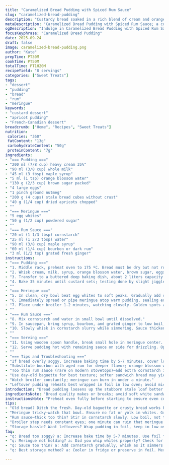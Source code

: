 ```yaml
---
title: "Caramelized Bread Pudding with Spiced Rum Sauce"
slug: "caramelized-bread-pudding"
description: "Custardy bread soaked in a rich blend of cream and orange blossom water, sweetened with maple syrup and lightly spiced with nutmeg. Dry apricots swapped for raisins add a subtle chew and brightness. Fluffy meringue dusted with powdered sugar crowns the pudding, browned under the broiler just right. A thickened rum sauce enriched with bourbon and a hint of ginger complements the dish. Timing guided by texture and color not clock. Adapt flour from bread crusts if needed; no waste approach for stale loaf. Conservation tip included for meringue leftovers. Classic French technique meets rustic flair."
metaDescription: "Caramelized Bread Pudding with Spiced Rum Sauce; a custardy delight with rich cream, maple syrup, and warm spices. A must-try dessert."
ogDescription: "Indulge in Caramelized Bread Pudding with Spiced Rum Sauce; custardy, rich, and topped with fluffy meringue. Perfect for dessert lovers."
focusKeyphrase: "Caramelized Bread Pudding"
date: 2025-09-24
draft: false
image: caramelized-bread-pudding.png
author: "Kate"
prepTime: PT30M
cookTime: PT50M
totalTime: PT1H20M
recipeYield: "8 servings"
categories: ["Sweet Treats"]
tags:
- "dessert"
- "pudding"
- "bread"
- "rum"
- "meringue"
keywords:
- "custard dessert"
- "apricot pudding"
- "French-Canadian dessert"
breadcrumb: ["Home", "Recipes", "Sweet Treats"]
nutrition: 
 calories: "360"
 fatContent: "13g"
 carbohydrateContent: "50g"
 proteinContent: "7g"
ingredients:
- "=== Pudding ==="
- "200 ml (7/8 cup) heavy cream 35%"
- "90 ml (3/8 cup) whole milk"
- "45 ml (3 tbsp) maple syrup"
- "5 ml (1 tsp) orange blossom water"
- "130 g (2/3 cup) brown sugar packed"
- "4 large eggs"
- "1 pinch ground nutmeg"
- "200 g (4 cups) stale bread cubes without crust"
- "40 g (1/4 cup) dried apricots chopped"
- ""
- "=== Meringue ==="
- "5 egg whites"
- "50 g (1/2 cup) powdered sugar"
- ""
- "=== Rum Sauce ==="
- "20 ml (1 1/3 tbsp) cornstarch"
- "25 ml (1 2/3 tbsp) water"
- "90 ml (3/8 cup) maple syrup"
- "60 ml (1/4 cup) bourbon or dark rum"
- "3 ml (1/2 tsp) grated fresh ginger"
instructions:
- "=== Pudding ==="
- "1. Middle rack, preheat oven to 175 ºC. Bread must be dry but not rock hard. If too fresh, toast lightly first to dry; crusts trimmed to avoid toughness."
- "2. Whisk cream, milk, syrup, orange blossom water, brown sugar, eggs, and nutmeg until smooth. Pour over bread cubes and chopped apricots; stir gently but thoroughly so every cube soaked. Rest at room temp 8-12 minutes. Bread should feel heavy, custardy but not mush."
- "3. Transfer to a buttered deep baking dish, about 2 liters capacity. Press down lightly to submerge cubes but avoid mashed texture."
- "4. Bake 35 minutes until custard sets; testing done by slight jiggle center and a lightly browned top. It will feel tender but stable. Remove; turn oven to broil."
- ""
- "=== Meringue ==="
- "5. In clean, dry bowl beat egg whites to soft peaks. Gradually add sugar, beating until stiff, glossy peaks form. Avoid overbeating; it dries out and cracks."
- "6. Immediately spread or pipe meringue atop warm pudding, sealing edges to lock moisture."
- "7. Place under broiler 1-2 minutes, watching closely. Golden spots appear first. Pull when meringue develops bubbly sheen and faint caramel color. Overbake = rubbery shell."
- ""
- "=== Rum Sauce ==="
- "8. Mix cornstarch and water in small bowl until dissolved."
- "9. In saucepan, bring syrup, bourbon, and grated ginger to low boil, stirring occasionally."
- "10. Slowly whisk in cornstarch slurry while simmering. Sauce thickens quickly; once it coats spoon (nappe stage), remove from heat."
- ""
- "=== Serving ==="
- "11. Using wooden spoon handle, break small hole in meringue center. Spoon half the warm sauce inside."
- "12. Serve pudding hot with remaining sauce on side for drizzling. Optionally garnish with toasted nuts or candied ginger."
- ""
- "=== Tips and Troubleshooting ==="
- "If bread overly soggy, increase baking time by 5-7 minutes, cover loosely with foil to prevent browning early. For drying meringue leftovers, bake at 90 ºC for 20 minutes, then cool to crisp for snacks."
- "Substitute bourbon with aged rum for deeper flavor; orange blossom water can be replaced with 5 ml vanilla extract but expect less floral aroma."
- "Too thin rum sauce (rare on modern stovetops)—add extra cornstarch in tiny increments, reheating gently. Sauce grainy? Strain before use."
- "Use day-old baguette for best texture; softer sandwich bread may yield mushier pudding."
- "Watch broiler constantly; meringue can burn in under a minute."
- "Leftover pudding reheats best wrapped in foil in low oven; avoid microwave to keep meringue texture."
introduction: "Bread pudding loosens up the stubborn stale loaf better than most. Soft custard pockets marry chewy apricot chunks; the dual fat of cream and milk hits right. Maple syrup sweetens without cloying, orange blossom adds unexpected floral lift. Brown sugar's caramel notes sneak in, nutmeg whispers warm spice. Aim for custard firmness, not rock solid. The meringue — fluff that browns fast, sealing heat and texture. Rum sauce with a fresh ginger kick, thick enough to coat but not glue. Kitchen smells bloom, sounds hum. Baking timed on sight, not clock. Learn the signs — a wet wobble, golden peaks. Technique forged through trial; meringue’s fickle but mastery comes with practice. Substitute flavors, know the tweaks — avoid sogginess, save leftovers. Simple but nuanced dessert."
ingredientsNote: "Bread quality makes or breaks; avoid soft white sandwich bread unless dried well. Stale crusty bread or baguette preferred—crumbs soak liquid without disintegrating. Trimming crust from bread reduces toughness in pudding but keep some for texture. Maple syrup is main sweetener; feel free swapping up to 25% with honey or agave depending on desired intensity. Orange blossom water replaced with vanilla extract if unavailable but note flavor shifts. Brown sugar provides moistness and caramel depth, white sugar can be used but flavor flattens. Apricots introduce tartness, raisins can replace if preferred. Egg whites must be fresh and at room temperature for stable meringue. Powdered sugar essential to smooth meringue; granulated sugar dissolves poorly. Bourbon or dark rum can be used interchangeably; ginger adds warmth to sauce but omit for milder palate. Cornstarch slurry thickens sauce quickly but avoid lumps by slow incorporation."
instructionsNote: "Preheat oven fully before starting to ensure even cooking. Soaking bread at room temp critical; too long leads to mush, too short means dry pockets—texture through gentle pressing with fingers. Baking long enough allows custard proteins to coagulate but beware overbaking; pudding should wobble slightly in center, not look firm as concrete. Broiler step for meringue needs vigilance—shifting rack if uneven browning occurs. Meringue thickness should fully cover pudding but not excessively thick to avoid sogginess underneath. Whisk egg whites in clean bowl—no oil contamination or whites won’t aerate properly. Gradual sugar addition stabilizes foam. Rum sauce thickened to nappe stage; stir constantly to avoid scorching. Warm sauce to pour gently into puckered meringue opening to allow steam escape without deflating dome."
tips:
- "Old bread? Ditch the fresh. Day-old baguette or crusty bread works best. Dried out bread soaks up liquid, avoids mushy mess. Keep crust trim for some texture."
- "Meringue tricky—watch that bowl. Ensure no fat or yolk in whites. Gradual sugar adds stability. Beating too long? Overdo it, meringue cracks. Aim for soft, shiny peaks."
- "Rum sauce—thick too thin? Stir in cornstarch slowly. Low boil, not too hard. Add more to fix it's runny. Make sure constant stirring; don’t burn the bottom."
- "Broiler step needs constant eyes; one minute can ruin that meringue. Golden spots mean close, but not quite done. Pull when bubbly sheen appears."
- "Storage hassle? Want leftovers? Wrap pudding in foil, keep in low oven. Avoid the microwave. Dry out meringue? Bake remnants at 90 ºC for crispy snack."
faq:
- "q: Bread too soggy? a: Increase bake time by 5-7 minutes. Use foil for browning issues. Watch closely."
- "q: Meringue not holding? a: Did you whip whites properly? Check for fat or water. Gradual sugar helps stabilization."
- "q: Sauce too thin? a: Add cornstarch gradually, whisk as it simmers. Rethink heat to avoid burning, stir often."
- "q: Best storage method? a: Cooler in fridge or preserve in foil. Meringue doesn't microwave well; reuse it after baking."

---
```

